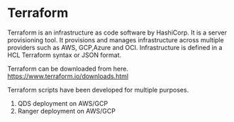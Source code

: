 # Terraform
Terraform is an infrastructure as code software by HashiCorp. It is a server provisioning tool. It provisions and manages infrastructure across multiple providers such as AWS, GCP,Azure and OCI. Infrastructure is defined in a HCL Terraform syntax or JSON format.

Terraform can be downloaded from here.
https://www.terraform.io/downloads.html

Terraform scripts have been developed for multiple purposes.
1) QDS deployment on AWS/GCP
2) Ranger deployment on AWS/GCP
